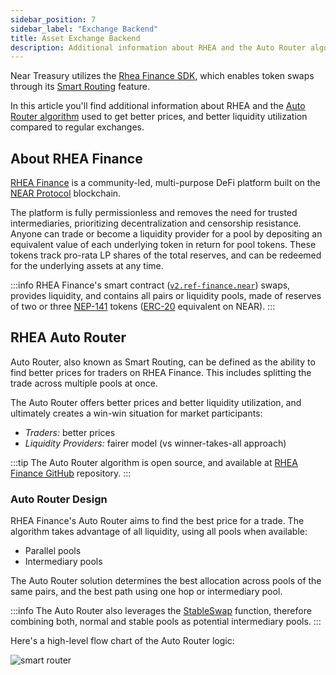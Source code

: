 ```yaml
---
sidebar_position: 7
sidebar_label: "Exchange Backend"
title: Asset Exchange Backend
description: Additional information about RHEA and the Auto Router algorithm.
---
```


Near Treasury utilizes the [Rhea Finance SDK](#about-rhea-finance), which enables token swaps through its [Smart Routing](#rhea-auto-router) feature.

In this article you'll find additional information about RHEA and the [Auto Router algorithm](#rhea-auto-router) used to get better prices, and better liquidity utilization compared to regular exchanges.

## About RHEA Finance

[RHEA Finance](https://rhea.finance/) is a community-led, multi-purpose DeFi platform built on the [NEAR Protocol](https://near.org) blockchain.

The platform is fully permissionless and removes the need for trusted intermediaries, prioritizing decentralization and censorship resistance. Anyone can trade or become a liquidity provider for a pool by depositing an equivalent value of each underlying token in return for pool tokens.
These tokens track pro-rata LP shares of the total reserves, and can be redeemed for the underlying assets at any time.

:::info
RHEA Finance's smart contract ([`v2.ref-finance.near`](https://github.com/ref-finance/ref-contracts)) swaps, provides liquidity, and contains all pairs or liquidity pools, made of reserves of two or three [NEP-141](https://nomicon.io/Standards/FungibleToken/Core) tokens ([ERC-20](https://eips.ethereum.org/EIPS/eip-20) equivalent on NEAR).
:::

## RHEA Auto Router

Auto Router, also known as Smart Routing, can be defined as the ability to find better prices for traders on RHEA Finance. This includes splitting the trade across multiple pools at once.

The Auto Router offers better prices and better liquidity utilization, and ultimately creates a win-win situation for market participants:

-    _Traders:_ better prices
-    _Liquidity Providers:_ fairer model (vs winner-takes-all approach)

:::tip
The Auto Router algorithm is open source, and available at [RHEA Finance GitHub](https://github.com/ref-finance/ref-ui/blob/main/src/services/smartRouteLogicWorker/smartRouteLogicSimple.js) repository.
:::

### Auto Router Design

RHEA Finance's Auto Router aims to find the best price for a trade. The algorithm takes advantage of all liquidity, using all pools when available:

-    Parallel pools
-    Intermediary pools

The Auto Router solution determines the best allocation across pools of the same pairs, and the best path using one hop or intermediary pool.

:::info
The Auto Router also leverages the [StableSwap](https://curve.fi/files/stableswap-paper.pdf) function, therefore combining both, normal and stable pools as potential intermediary pools.
:::

Here's a high-level flow chart of the Auto Router logic:

<div class="screenshot">

![smart router](/img/assets/smart-route.jpg)

</div>
